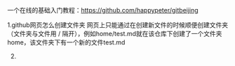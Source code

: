 一个在线的基础入门教程：https://github.com/happypeter/gitbeijing

1.github网页怎么创建文件夹
网页上只能通过在创建新文件的时候顺便创建文件夹（文件夹与文件用 / 隔开），例如home/test.md就在该仓库下创建了一个文件夹home，该文件夹下有一个新的文件test.md

2.

